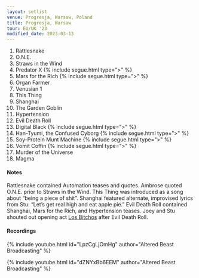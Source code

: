 ```yaml
---
layout: setlist
venue: Progresja, Warsaw, Poland
title: Progresja, Warsaw
tour: EU/UK '23
modified_date: 2023-03-13
---
```


1. Rattlesnake
2. O.N.E.
3. Straws in the Wind
4. Predator X {% include segue.html type=">" %}
5. Mars for the Rich {% include segue.html type=">" %}
6. Organ Farmer
7. Venusian 1
8. This Thing
9. Shanghai
10. The Garden Goblin
11. Hypertension
12. Evil Death Roll
13. Digital Black {% include segue.html type=">" %}
14. Han-Tyumi, the Confused Cyborg {% include segue.html type=">" %}
15. Soy-Protein Munt Machine {% include segue.html type=">" %}
16. Vomit Coffin {% include segue.html type=">" %}
17. Murder of the Universe
18. Magma

<!--snippet-->


#### Notes
Rattlesnake contained Automation teases and quotes. Ambrose quoted O.N.E. prior to Straws in the Wind. This Thing was introduced as a song about “being a piece of shit”. Shanghai featured alternate, improvised lyrics from Stu: “Let’s get real high and eat apple pie.” Evil Death Roll contained Shanghai, Mars for the Rich, and Hypertension teases. Joey and Stu shouted out opening act [Los Bitchos](https://en.wikipedia.org/wiki/Los_Bitchos) after Evil Death Roll.

#### Recordings

{% include youtube.html id="LpzCgLjOmHg" author="Altered Beast Broadcasting" %}

{% include youtube.html id="dZNYxBb6EEM" author="Altered Beast Broadcasting" %}


